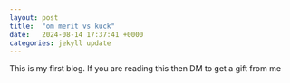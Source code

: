 ```yaml
---
layout: post
title:  "om merit vs kuck"
date:   2024-08-14 17:37:41 +0000
categories: jekyll update
---
```

This is my first blog. If you are reading this then DM to get a gift from me
